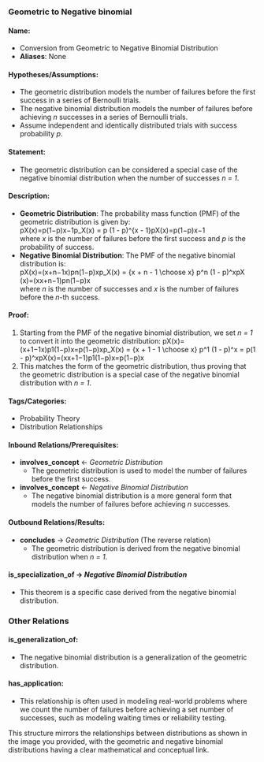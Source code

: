 ### **Geometric to Negative binomial**

#### **Name:**

* Conversion from Geometric to Negative Binomial Distribution  
* **Aliases**: None

#### **Hypotheses/Assumptions:**

* The geometric distribution models the number of failures before the first success in a series of Bernoulli trials.  
* The negative binomial distribution models the number of failures before achieving *n* successes in a series of Bernoulli trials.  
* Assume independent and identically distributed trials with success probability *p*.

#### **Statement:**

* The geometric distribution can be considered a special case of the negative binomial distribution when the number of successes *n \= 1*.

#### **Description:**

* **Geometric Distribution**: The probability mass function (PMF) of the geometric distribution is given by:  
  pX(x)=p(1−p)x−1p\_X(x) \= p (1 \- p)^{x \- 1}pX​(x)=p(1−p)x−1  
  where *x* is the number of failures before the first success and *p* is the probability of success.  
* **Negative Binomial Distribution**: The PMF of the negative binomial distribution is:  
  pX(x)=(x+n−1x)pn(1−p)xp\_X(x) \= {x \+ n \- 1 \\choose x} p^n (1 \- p)^xpX​(x)=(xx+n−1​)pn(1−p)x  
  where *n* is the number of successes and *x* is the number of failures before the *n*\-th success.

#### **Proof:**

1. Starting from the PMF of the negative binomial distribution, we set *n \= 1* to convert it into the geometric distribution: pX(x)=(x+1−1x)p1(1−p)x=p(1−p)xp\_X(x) \= {x \+ 1 \- 1 \\choose x} p^1 (1 \- p)^x \= p(1 \- p)^xpX​(x)=(xx+1−1​)p1(1−p)x=p(1−p)x  
2. This matches the form of the geometric distribution, thus proving that the geometric distribution is a special case of the negative binomial distribution with *n \= 1*.

#### **Tags/Categories:**

* Probability Theory  
* Distribution Relationships

#### **Inbound Relations/Prerequisites:**

* **involves\_concept** ← *Geometric Distribution*  
  * The geometric distribution is used to model the number of failures before the first success.  
* **involves\_concept** ← *Negative Binomial Distribution*  
  * The negative binomial distribution is a more general form that models the number of failures before achieving *n* successes.

#### **Outbound Relations/Results:**

* **concludes** → *Geometric Distribution* (The reverse relation)  
  * The geometric distribution is derived from the negative binomial distribution when *n \= 1*.

#### **is\_specialization\_of → *Negative Binomial Distribution***

* This theorem is a specific case derived from the negative binomial distribution.

### **Other Relations**

#### **is\_generalization\_of:**

* The negative binomial distribution is a generalization of the geometric distribution.

#### **has\_application:**

* This relationship is often used in modeling real-world problems where we count the number of failures before achieving a set number of successes, such as modeling waiting times or reliability testing.

This structure mirrors the relationships between distributions as shown in the image you provided, with the geometric and negative binomial distributions having a clear mathematical and conceptual link.

